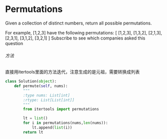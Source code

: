 # Permutations

Given a collection of distinct numbers, return all possible permutations.

For example,
[1,2,3] have the following permutations:
[
  [1,2,3],
  [1,3,2],
  [2,1,3],
  [2,3,1],
  [3,1,2],
  [3,2,1]
]
Subscribe to see which companies asked this question

###### 方法
直接用itertools里面的方法迭代，注意生成的是元祖，需要转换成列表

```python
class Solution(object):
    def permute(self, nums):
        """
        :type nums: List[int]
        :rtype: List[List[int]]
        """
        from itertools import permutations

        lt = list()
        for i in permutations(nums,len(nums)):
            lt.append(list(i))
        return lt



```
